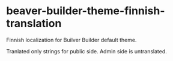 # beaver-builder-theme-finnish-translation

Finnish localization for Builver Builder default theme.

Tranlated only strings for public side. Admin side is untranslated.
